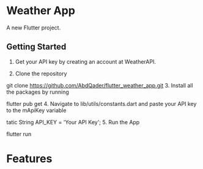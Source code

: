 # Weather App

A new Flutter project.

## Getting Started

1. Get your API key by creating an account at WeatherAPI.

2. Clone the repository

git clone https://github.com/AbdQader/flutter_weather_app.git
3. Install all the packages by running

flutter pub get
4. Navigate to lib/utils/constants.dart and paste your API key to the mApiKey variable

tatic String API_KEY = 'Your API Key';
5. Run the App

flutter run
# Features
